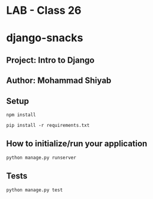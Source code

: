 # LAB - Class 26
# django-snacks

## Project: Intro to Django

## Author: Mohammad Shiyab

## Setup
```
npm install

pip install -r requirements.txt
```
## How to initialize/run your application
```
python manage.py runserver
```
## Tests
```
python manage.py test
```